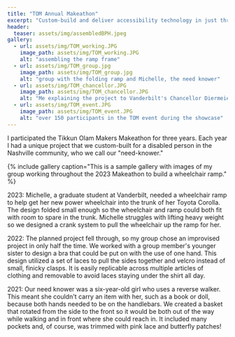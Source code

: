 ```yaml
---
title: "TOM Annual Makeathon"
excerpt: "Custom-build and deliver accessibility technology in just three days!"
header: 
  teaser: assets/img/assembledBPH.jpeg
gallery:
  - url: assets/img/TOM_working.JPG
    image_path: assets/img/TOM_working.JPG
    alt: "assembling the ramp frame"
  - url: assets/img/TOM_group.jpg
    image_path: assets/img/TOM_group.jpg
    alt: "group with the folding ramp and Michelle, the need knower"
  - url: assets/img/TOM_chancellor.JPG
    image_path: assets/img/TOM_chancellor.JPG
    alt: "Me explaining the project to Vanderbilt's Chancellor Diermeier"
  - url: assets/img/TOM_event.JPG
    image_path: assets/img/TOM_event.JPG
    alt: "over 150 participants in the TOM event during the showcase"
---
```




I participated the Tikkun Olam Makers Makeathon for three years. Each year I had a unique project that we custom-built for a disabled person in the Nashville community, who we call our "need-knower."

{% include gallery caption="This is a sample gallery with images of my group working throughout the 2023 Makeathon to build a wheelchair ramp." %}

2023: Michelle, a graduate student at Vanderbilt, needed a wheelchair ramp to help get her new power wheelchair into the trunk of her Toyota Corolla. The design folded small enough so the wheelchair and ramp could both fit with room to spare in the trunk. Michelle struggles with lifting heavy weight so we designed a crank system to pull the wheelchair up the ramp for her. 

2022: The planned project fell through, so my group chose an improvised project in only half the time. We worked with a group member's younger sister to design a bra that could be put on with the use of one hand. This design utilized a set of laces to pull the sides together and velcro instead of small, finicky clasps. It is easily replicable across multiple articles of clothing and removable to avoid laces staying under the shirt all day. 

2021: Our need knower was a six-year-old girl who uses a reverse walker. This meant she couldn't carry an item with her, such as a book or doll, because both hands needed to be on the handlebars. We created a basket that rotated from the side to the front so it would be both out of the way while walking and in front where she could reach in. It included many pockets and, of course, was trimmed with pink lace and butterfly patches! 


